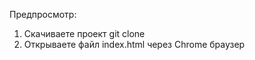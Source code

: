 Предпросмотр:
1. Скачиваете проект git clone <url>
2. Открываете файл index.html через Chrome браузер
